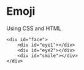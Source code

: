 # Emoji
Using CSS and HTML

<!DOCTYPE html>
<html lang="en">
<head>
    <meta charset="UTF-8">
    <meta http-equiv="X-UA-Compatible" content="IE=edge">
    <meta name="viewport" content="width=device-width, initial-scale=1.0">
    <title>Document</title>
    <link rel="stylesheet" href="indexemoji.CSS">
</head>
<body>

    <div id="face">
        <div id="eye1"></div>
        <div id="eye2"></div>
        <div id="smile"></div>
    </div>
    
</body>
</html>
